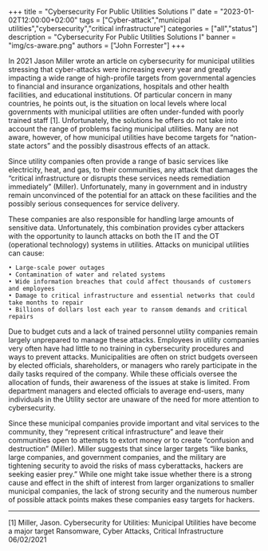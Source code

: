 +++
title = "Cybersecurity For Public Utilities Solutions I"
date = "2023-01-02T12:00:00+02:00"
tags = ["Cyber-attack","municipal utilities","cybersecurity","critical infrastructure"]
categories = ["all","status"]
description = "Cybersecurity For Public Utilities Solutions I"
banner = "img/cs-aware.png"
authors = ["John Forrester"]
+++


In 2021 Jason Miller wrote an article on cybersecurity for municipal utilities stressing that cyber-attacks were increasing every year and greatly impacting a wide range of high-profile targets from governmental agencies to financial and insurance organizations, hospitals and other health facilities, and educational institutions.  Of particular concern in many countries, he points out, is the situation on local levels where local governments with municipal utilities are often under-funded with poorly trained staff [1]. Unfortunately, the solutions he offers do not take into account the range of problems facing municipal utilities. Many are not aware, however, of how municipal utilities have become targets for “nation-state actors” and the possibly disastrous effects of an attack.  

Since utility companies often provide a range of basic services like electricity, heat, and gas, to their communities, any attack that damages the “critical infrastructure or disrupts these services needs remediation immediately” (Miller). Unfortunately, many in government and in industry remain unconvinced of the potential for an attack on these facilities and the possibly serious consequences for service delivery.

These companies are also responsible for handling large amounts of sensitive data. Unfortunately, this combination provides cyber attackers with the opportunity to launch attacks on both the IT and the OT (operational technology) systems in utilities. Attacks on municipal utilities can cause: 

    • Large-scale power outages 
    • Contamination of water and related systems 
    • Wide information breaches that could affect thousands of customers and employees
    • Damage to critical infrastructure and essential networks that could take months to repair 
    • Billions of dollars lost each year to ransom demands and critical repairs 

Due to budget cuts and a lack of trained personnel utility companies remain largely unprepared to manage these attacks. Employees in utility companies very often have had little to no training in cybersecurity procedures and ways to prevent attacks. Municipalities are often on strict budgets overseen by elected officials, shareholders, or managers who rarely participate in the daily tasks required of the company. While these officials oversee the allocation of funds, their awareness of the issues at stake is limited. From department managers and elected officials to average end-users, many individuals in the Utility sector are unaware of the need for more attention to cybersecurity.

Since these municipal companies provide important and vital services to the community, they “represent critical infrastructure” and leave their communities open to attempts to extort money or to create “confusion and destruction” (Miller).
Miller suggests that since larger targets “like banks, large companies, and government companies, and the military are tightening security to avoid the risks of mass cyberattacks, hackers are seeking easier prey.” While one might take issue whether there is a strong cause and effect in the shift of interest from larger organizations to smaller municipal companies, the lack of strong security and the numerous number of possible attack points makes these companies easy targets for hackers. 

---

[1] Miller, Jason. Cybersecurity for Utilities: Municipal Utilities have become a major target Ransomware, Cyber Attacks, Critical Infrastructure 06/02/2021